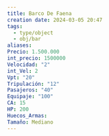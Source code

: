 ```yaml
---
title: Barco De Faena
creation date: 2024-03-05 20:47
tags:
  - type/object
  - obj/bar
aliases: 
Precio: 1.500.000
int_precio: 1500000
Velocidad: "2"
int_Vel: 2
Vpt: "20"
Tripulación: "12"
Pasajeros: "40"
Equipaje: "100"
CA: 15
HP: 200
Huecos_Armas: 
Tamaño: Mediano
---
```

